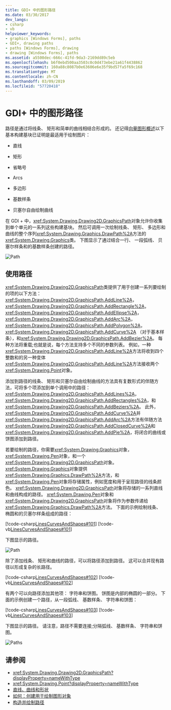 ```yaml
---
title: GDI+ 中的图形路径
ms.date: 03/30/2017
dev_langs:
- csharp
- vb
helpviewer_keywords:
- graphics [Windows Forms], paths
- GDI+, drawing paths
- paths [Windows Forms], drawing
- drawing [Windows Forms], paths
ms.assetid: a5500dec-666c-41fd-9da3-2169dd89c5eb
ms.openlocfilehash: b6f0ebd500aa3503c0c0d473ebe21a61f4438862
ms.sourcegitcommit: 160a88c8087b0e63606e6e35f9bd57fa5f69c168
ms.translationtype: MT
ms.contentlocale: zh-CN
ms.lasthandoff: 03/09/2019
ms.locfileid: "57720418"
---
```

# <a name="graphics-paths-in-gdi"></a>GDI+ 中的图形路径
路径是通过将线条、 矩形和简单的曲线相结合形成的。 还记得[向量图形概述](vector-graphics-overview.md)以下基本构建基块已证明是最适用于绘制图片：  
  
-   直线  
  
-   矩形  
  
-   省略号  
  
-   Arcs  
  
-   多边形  
  
-   基数样条  
  
-   贝塞尔自由绘制曲线  
  
 在 GDI + 中，<xref:System.Drawing.Drawing2D.GraphicsPath>对象允许你收集到单个单元的一系列这些构建基块。 然后可调用一次绘制线条、 矩形、 多边形和曲线的整个序列<xref:System.Drawing.Graphics.DrawPath%2A>方法的<xref:System.Drawing.Graphics>类。 下图显示了通过结合一行、 一段弧线、 贝塞尔样条和的基数样条创建的路径。  
  
 ![Path](./media/aboutgdip02-art14.gif "Aboutgdip02_art14")  
  
## <a name="using-a-path"></a>使用路径  
 <xref:System.Drawing.Drawing2D.GraphicsPath>类提供了用于创建一系列要绘制的项的以下方法： <xref:System.Drawing.Drawing2D.GraphicsPath.AddLine%2A>， <xref:System.Drawing.Drawing2D.GraphicsPath.AddRectangle%2A>， <xref:System.Drawing.Drawing2D.GraphicsPath.AddEllipse%2A>， <xref:System.Drawing.Drawing2D.GraphicsPath.AddArc%2A>， <xref:System.Drawing.Drawing2D.GraphicsPath.AddPolygon%2A>， <xref:System.Drawing.Drawing2D.GraphicsPath.AddCurve%2A> （对于基本样条），和<xref:System.Drawing.Drawing2D.GraphicsPath.AddBezier%2A>。 每种方法将重载;也就是说，每个方法支持多个不同的参数列表。 例如，一种<xref:System.Drawing.Drawing2D.GraphicsPath.AddLine%2A>方法将收到四个整数和的另一种变体<xref:System.Drawing.Drawing2D.GraphicsPath.AddLine%2A>方法接收两个<xref:System.Drawing.Point>对象。  
  
 添加到路径的线条、 矩形和贝塞尔自由绘制曲线的方法具有复数形式的伴随方法，可将多个项添加到单个调用中的路径： <xref:System.Drawing.Drawing2D.GraphicsPath.AddLines%2A>， <xref:System.Drawing.Drawing2D.GraphicsPath.AddRectangles%2A>，和<xref:System.Drawing.Drawing2D.GraphicsPath.AddBeziers%2A>。 此外，<xref:System.Drawing.Drawing2D.GraphicsPath.AddCurve%2A>并<xref:System.Drawing.Drawing2D.GraphicsPath.AddArc%2A>方法有伴随方法<xref:System.Drawing.Drawing2D.GraphicsPath.AddClosedCurve%2A>和<xref:System.Drawing.Drawing2D.GraphicsPath.AddPie%2A>，将闭合的曲线或饼图添加到路径。  
  
 若要绘制的路径，你需要<xref:System.Drawing.Graphics>对象，<xref:System.Drawing.Pen>对象，和一个<xref:System.Drawing.Drawing2D.GraphicsPath>对象。 <xref:System.Drawing.Graphics>对象提供<xref:System.Drawing.Graphics.DrawPath%2A>方法，和<xref:System.Drawing.Pen>对象将存储属性，例如宽度和用于呈现路径的线条颜色。 <xref:System.Drawing.Drawing2D.GraphicsPath>对象将存储的一系列直线和曲线构成的路径。 <xref:System.Drawing.Pen>对象和<xref:System.Drawing.Drawing2D.GraphicsPath>对象将作为参数传递给<xref:System.Drawing.Graphics.DrawPath%2A>方法。 下面的示例绘制线条、 椭圆和的贝塞尔样条组成的路径：  
  
 [!code-csharp[LinesCurvesAndShapes#101](~/samples/snippets/csharp/VS_Snippets_Winforms/LinesCurvesAndShapes/CS/Class1.cs#101)]
 [!code-vb[LinesCurvesAndShapes#101](~/samples/snippets/visualbasic/VS_Snippets_Winforms/LinesCurvesAndShapes/VB/Class1.vb#101)]  
  
 下图显示的路径。  
  
 ![Path](./media/aboutgdip02-art15.gif "Aboutgdip02_art15")  
  
 除了添加线条、 矩形和曲线的路径，可以将路径添加到路径。 这可以合并现有路径以形成复杂的长路径。  
  
 [!code-csharp[LinesCurvesAndShapes#102](~/samples/snippets/csharp/VS_Snippets_Winforms/LinesCurvesAndShapes/CS/Class1.cs#102)]
 [!code-vb[LinesCurvesAndShapes#102](~/samples/snippets/visualbasic/VS_Snippets_Winforms/LinesCurvesAndShapes/VB/Class1.vb#102)]  
  
 有两个可以向路径添加其他项： 字符串和饼图。 饼图是内部的椭圆的一部分。 下面的示例创建一个路径，从一段弧线、 基数样条、 字符串和饼图：  
  
 [!code-csharp[LinesCurvesAndShapes#103](~/samples/snippets/csharp/VS_Snippets_Winforms/LinesCurvesAndShapes/CS/Class1.cs#103)]
 [!code-vb[LinesCurvesAndShapes#103](~/samples/snippets/visualbasic/VS_Snippets_Winforms/LinesCurvesAndShapes/VB/Class1.vb#103)]  
  
 下图显示的路径。 请注意，路径不需要连接;分隔弧线、 基数样条、 字符串和饼图。  
  
 ![Paths](./media/aboutgdip02-art16.gif "Aboutgdip02_Art16")  
  
## <a name="see-also"></a>请参阅
- <xref:System.Drawing.Drawing2D.GraphicsPath?displayProperty=nameWithType>
- <xref:System.Drawing.Point?displayProperty=nameWithType>
- [直线、曲线和形状](lines-curves-and-shapes.md)
- [如何：创建用于绘制图形对象](how-to-create-graphics-objects-for-drawing.md)
- [构造并绘制路径](constructing-and-drawing-paths.md)
